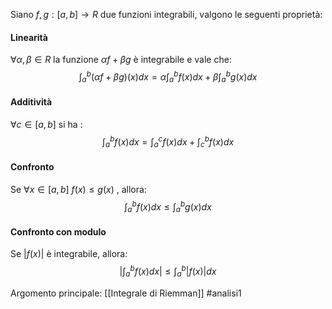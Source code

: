 Siano $f,g: [a,b] \to R$ due funzioni integrabili, valgono le seguenti proprietà:

#### Linearità
$\forall \alpha,\beta\in R$ la funzione $\alpha f + \beta g$ è integrabile e vale che:$$\int_{a}^{b}(\alpha f + \beta g)(x)dx = \alpha\int_{a}^{b}f(x)dx+\beta\int_{a}^{b}g(x)dx$$
#### Additività
$\forall c\in [a,b]$ si ha :$$\int_{a}^{b}f(x)dx = \int_{a}^{c}f(x)dx+\int_{c}^{b}f(x)dx$$
#### Confronto
Se $\forall x \in [a,b]$  $f(x)\le g(x)$ , allora:$$\int_{a}^{b}f(x)dx \le \int_{a}^{b}g(x)dx$$
#### Confronto con modulo
Se $|f(x)|$ è integrabile, allora:$$\Bigg| \int_{a}^{b}f(x)dx \Bigg| \le \int_{a}^{b}|f(x)|dx$$

Argomento principale: [[Integrale di Riemman]]
#analisi1 
